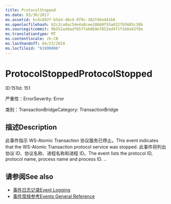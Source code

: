 ```yaml
---
title: ProtocolStopped
ms.date: 03/30/2017
ms.assetid: bc4c892f-b5ed-40cd-979c-382f4bed41b6
ms.openlocfilehash: b2c2ca8ac54e4a8cee18660f55a632fb5605c30b
ms.sourcegitcommit: 9b552addadfb57fab0b9e7852ed4f1f1b8a42f8e
ms.translationtype: MT
ms.contentlocale: zh-CN
ms.lasthandoff: 04/23/2019
ms.locfileid: "61999006"
---
```

# <a name="protocolstopped"></a><span data-ttu-id="839aa-102">ProtocolStopped</span><span class="sxs-lookup"><span data-stu-id="839aa-102">ProtocolStopped</span></span>
<span data-ttu-id="839aa-103">ID:151</span><span class="sxs-lookup"><span data-stu-id="839aa-103">Id: 151</span></span>  
  
 <span data-ttu-id="839aa-104">严重性：Error</span><span class="sxs-lookup"><span data-stu-id="839aa-104">Severity: Error</span></span>  
  
 <span data-ttu-id="839aa-105">类别：TransactionBridge</span><span class="sxs-lookup"><span data-stu-id="839aa-105">Category: TransactionBridge</span></span>  
  
## <a name="description"></a><span data-ttu-id="839aa-106">描述</span><span class="sxs-lookup"><span data-stu-id="839aa-106">Description</span></span>  
 <span data-ttu-id="839aa-107">此事件指示 WS-Atomic Transaction 协议服务已停止。</span><span class="sxs-lookup"><span data-stu-id="839aa-107">This event indicates that the WS-Atomic Transaction protocol service was stopped.</span></span> <span data-ttu-id="839aa-108">此事件将列出协议 ID、协议名称、进程名称和进程 ID。</span><span class="sxs-lookup"><span data-stu-id="839aa-108">The event lists the protocol ID, protocol name, process name and process ID.</span></span> <span data-ttu-id="839aa-109">.</span><span class="sxs-lookup"><span data-stu-id="839aa-109">.</span></span>  
  
## <a name="see-also"></a><span data-ttu-id="839aa-110">请参阅</span><span class="sxs-lookup"><span data-stu-id="839aa-110">See also</span></span>

- [<span data-ttu-id="839aa-111">事件日志记录</span><span class="sxs-lookup"><span data-stu-id="839aa-111">Event Logging</span></span>](../../../../../docs/framework/wcf/diagnostics/event-logging/index.md)
- [<span data-ttu-id="839aa-112">事件常规参考</span><span class="sxs-lookup"><span data-stu-id="839aa-112">Events General Reference</span></span>](../../../../../docs/framework/wcf/diagnostics/event-logging/events-general-reference.md)
